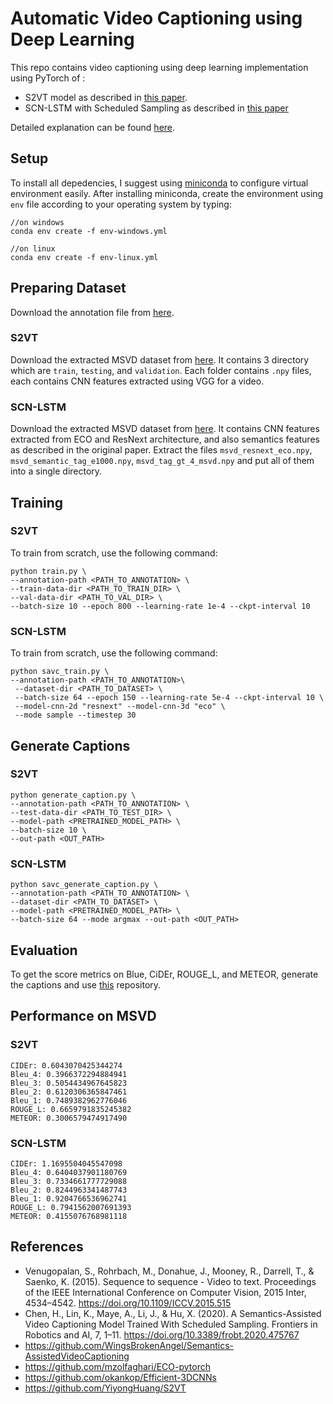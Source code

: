 # Automatic Video Captioning using Deep Learning
This repo contains video captioning using deep learning implementation using PyTorch of :
- S2VT model as described in <a href=https://www.cs.utexas.edu/users/ml/papers/venugopalan.iccv15.pdf>this paper</a>.
- SCN-LSTM with Scheduled Sampling as described in <a href=https://arxiv.org/pdf/1909.00121.pdf>this paper</a>

Detailed explanation can be found <a href="https://docs.google.com/presentation/d/1LEnscxa_wEj83AUvil5NVvW76Ap1KkEn1PuIY6Dbg8g/edit?usp=sharing">here</a>.
## Setup
To install all depedencies, I suggest using <a href=https://docs.conda.io/en/latest/miniconda.html>miniconda</a> to configure virtual environment easily. After installing miniconda, create the environment using `env` file according to your operating system by typing:
```
//on windows
conda env create -f env-windows.yml

//on linux
conda env create -f env-linux.yml
```

## Preparing Dataset

Download the annotation file from <a href="https://drive.google.com/file/d/1NRCPSSmdKH0djFczJ1C12uVPIwZHkj_6/view?usp=sharing">here</a>.

### S2VT
Download the extracted MSVD dataset from <a href=https://www.kaggle.com/steveandreasimmanuel/msvd-extracted>here</a>. It contains 3 directory which are `train`, `testing`, and `validation`. Each folder contains `.npy` files, each contains CNN features extracted using VGG for a video.

### SCN-LSTM
Download the extracted MSVD dataset from <a href=https://drive.google.com/file/d/1LV5HMmbllnomHlZ2CQ-7QGE1Al9F0Qwi/view>here</a>. It contains CNN features extracted from ECO and ResNext architecture, and also semantics features as described in the original paper. Extract the files `msvd_resnext_eco.npy`, `msvd_semantic_tag_e1000.npy`, `msvd_tag_gt_4_msvd.npy` and put all of them into a single directory.

## Training
### S2VT
To train from scratch, use the following command:
```
python train.py \
--annotation-path <PATH_TO_ANNOTATION> \
--train-data-dir <PATH_TO_TRAIN_DIR> \
--val-data-dir <PATH_TO_VAL_DIR> \
--batch-size 10 --epoch 800 --learning-rate 1e-4 --ckpt-interval 10
```
### SCN-LSTM
To train from scratch, use the following command:
```
python savc_train.py \
--annotation-path <PATH_TO_ANNOTATION>\
 --dataset-dir <PATH_TO_DATASET> \
 --batch-size 64 --epoch 150 --learning-rate 5e-4 --ckpt-interval 10 \
 --model-cnn-2d "resnext" --model-cnn-3d "eco" \
 --mode sample --timestep 30
```

## Generate Captions

### S2VT
```
python generate_caption.py \
--annotation-path <PATH_TO_ANNOTATION> \
--test-data-dir <PATH_TO_TEST_DIR> \
--model-path <PRETRAINED_MODEL_PATH> \
--batch-size 10 \
--out-path <OUT_PATH>
```

### SCN-LSTM
```
python savc_generate_caption.py \
--annotation-path <PATH_TO_ANNOTATION> \
--dataset-dir <PATH_TO_DATASET> \
--model-path <PRETRAINED_MODEL_PATH> \
--batch-size 64 --mode argmax --out-path <OUT_PATH>
```

## Evaluation
To get the score metrics on Blue, CiDEr,  ROUGE_L, and METEOR, generate the captions and use <a href=https://github.com/SteveImmanuel/caption-eval>this</a> repository. 

## Performance on MSVD
### S2VT
```
CIDEr: 0.6043070425344274
Bleu_4: 0.3966372294884941
Bleu_3: 0.5054434967645823
Bleu_2: 0.6120306365847461
Bleu_1: 0.7489382962776046
ROUGE_L: 0.6659791835245382
METEOR: 0.3006579474917490
```
### SCN-LSTM
```
CIDEr: 1.1695504045547098
Bleu_4: 0.6404037901180769
Bleu_3: 0.7334661777729088
Bleu_2: 0.8244963341487743
Bleu_1: 0.9204766536962741
ROUGE_L: 0.7941562007691393
METEOR: 0.4155076768981118
```

## References
- Venugopalan, S., Rohrbach, M., Donahue, J., Mooney, R., Darrell, T., & Saenko, K. (2015). Sequence to sequence - Video to text. Proceedings of the IEEE International Conference on Computer Vision, 2015 Inter, 4534–4542. https://doi.org/10.1109/ICCV.2015.515
- Chen, H., Lin, K., Maye, A., Li, J., & Hu, X. (2020). A Semantics-Assisted Video Captioning Model Trained With Scheduled Sampling. Frontiers in Robotics and AI, 7, 1–11. https://doi.org/10.3389/frobt.2020.475767
- https://github.com/WingsBrokenAngel/Semantics-AssistedVideoCaptioning
- https://github.com/mzolfaghari/ECO-pytorch
- https://github.com/okankop/Efficient-3DCNNs
- https://github.com/YiyongHuang/S2VT